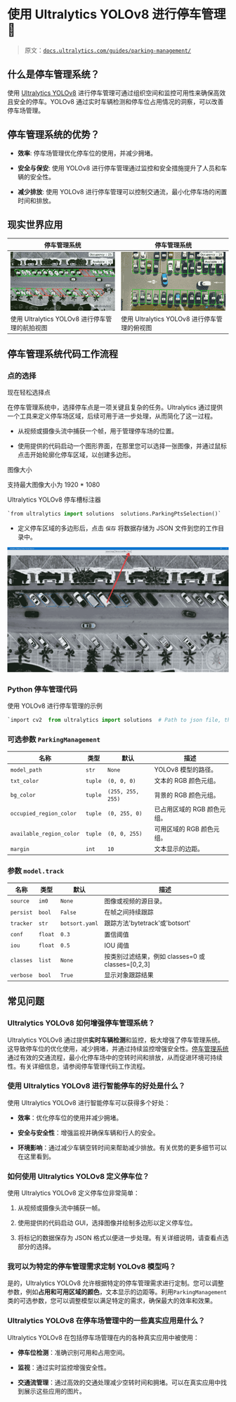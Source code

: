 # 使用 Ultralytics YOLOv8 进行停车管理 🚀 

> 原文：[`docs.ultralytics.com/guides/parking-management/`](https://docs.ultralytics.com/guides/parking-management/) 

## 什么是停车管理系统？ 

使用 [Ultralytics YOLOv8](https://github.com/ultralytics/ultralytics/) 进行停车管理可通过组织空间和监控可用性来确保高效且安全的停车。YOLOv8 通过实时车辆检测和停车位占用情况的洞察，可以改善停车场管理。 

## 停车管理系统的优势？ 

+   **效率**: 停车场管理优化停车位的使用，并减少拥堵。 

+   **安全与保安**: 使用 YOLOv8 进行停车管理通过监控和安全措施提升了人员和车辆的安全性。 

+   **减少排放**: 使用 YOLOv8 进行停车管理可以控制交通流，最小化停车场的闲置时间和排放。 

## 现实世界应用 

| 停车管理系统 | 停车管理系统 |
| --- | --- |
| ![Ultralytics YOLOv8 使用停车场分析](img/832d7cf97630ef408a7f7eb73b4b4bf6.png) | ![Ultralytics YOLOv8 使用停车管理的俯视图](img/0b762a25dc32c40c187af4643fdf94ba.png) |
| 使用 Ultralytics YOLOv8 进行停车管理的航拍视图 | 使用 Ultralytics YOLOv8 进行停车管理的俯视图 |

## 停车管理系统代码工作流程 

### 点的选择 

现在轻松选择点 

在停车管理系统中，选择停车点是一项关键且复杂的任务。Ultralytics 通过提供一个工具来定义停车场区域，后续可用于进一步处理，从而简化了这一过程。 

+   从视频或摄像头流中捕获一个帧，用于管理停车场的位置。 

+   使用提供的代码启动一个图形界面，在那里您可以选择一张图像，并通过鼠标点击开始轮廓化停车区域，以创建多边形。 

图像大小 

支持最大图像大小为 1920 * 1080 

Ultralytics YOLOv8 停车槽标注器 

```py
`from ultralytics import solutions  solutions.ParkingPtsSelection()` 
```

+   定义停车区域的多边形后，点击 `保存` 将数据存储为 JSON 文件到您的工作目录中。 

![Ultralytics YOLOv8 点选演示](img/f7a4c7286b1eef2ee79cbafe4ff01eef.png) 

### Python 停车管理代码 

使用 YOLOv8 进行停车管理的示例 

```py
`import cv2  from ultralytics import solutions  # Path to json file, that created with above point selection app polygon_json_path = "bounding_boxes.json"  # Video capture cap = cv2.VideoCapture("Path/to/video/file.mp4") assert cap.isOpened(), "Error reading video file" w, h, fps = (int(cap.get(x)) for x in (cv2.CAP_PROP_FRAME_WIDTH, cv2.CAP_PROP_FRAME_HEIGHT, cv2.CAP_PROP_FPS))  # Video writer video_writer = cv2.VideoWriter("parking management.avi", cv2.VideoWriter_fourcc(*"mp4v"), fps, (w, h))  # Initialize parking management object management = solutions.ParkingManagement(model_path="yolov8n.pt")  while cap.isOpened():     ret, im0 = cap.read()     if not ret:         break      json_data = management.parking_regions_extraction(polygon_json_path)     results = management.model.track(im0, persist=True, show=False)      if results[0].boxes.id is not None:         boxes = results[0].boxes.xyxy.cpu().tolist()         clss = results[0].boxes.cls.cpu().tolist()         management.process_data(json_data, im0, boxes, clss)      management.display_frames(im0)     video_writer.write(im0)  cap.release() video_writer.release() cv2.destroyAllWindows()` 
```

### 可选参数 `ParkingManagement`

| 名称 | 类型 | 默认 | 描述 |
| --- | --- | --- | --- |
| `model_path` | `str` | `None` | YOLOv8 模型的路径。  |
| `txt_color` | `tuple` | `(0, 0, 0)` | 文本的 RGB 颜色元组。  |
| `bg_color` | `tuple` | `(255, 255, 255)` | 背景的 RGB 颜色元组。 |
| `occupied_region_color` | `tuple` | `(0, 255, 0)` | 已占用区域的 RGB 颜色元组。  |
| `available_region_color` | `tuple` | `(0, 0, 255)` | 可用区域的 RGB 颜色元组。 |
| `margin` | `int` | `10` | 文本显示的边距。 |

### 参数 `model.track`

| 名称 | 类型 | 默认 | 描述 |
| --- | --- | --- | --- |
| `source` | `im0` | `None` | 图像或视频的源目录。 |
| `persist` | `bool` | `False` | 在帧之间持续跟踪 |
| `tracker` | `str` | `botsort.yaml` | 跟踪方法'bytetrack'或'botsort' |
| `conf` | `float` | `0.3` | 置信阈值 |
| `iou` | `float` | `0.5` | IOU 阈值 |
| `classes` | `list` | `None` | 按类别过滤结果，例如 classes=0 或 classes=[0,2,3] |
| `verbose` | `bool` | `True` | 显示对象跟踪结果 |

## 常见问题

### Ultralytics YOLOv8 如何增强停车管理系统？

Ultralytics YOLOv8 通过提供**实时车辆检测**和监控，极大增强了停车管理系统。这导致停车位的优化使用，减少拥堵，并通过持续监控增强安全性。[停车管理系统](https://github.com/ultralytics/ultralytics)通过有效的交通流程，最小化停车场中的空转时间和排放，从而促进环境可持续性。有关详细信息，请参阅停车管理代码工作流程。

### 使用 Ultralytics YOLOv8 进行智能停车的好处是什么？

使用 Ultralytics YOLOv8 进行智能停车可以获得多个好处：

+   **效率**：优化停车位的使用并减少拥堵。

+   **安全与安全性**：增强监视并确保车辆和行人的安全。

+   **环境影响**：通过减少车辆空转时间来帮助减少排放。有关优势的更多细节可以在这里看到。

### 如何使用 Ultralytics YOLOv8 定义停车位？

使用 Ultralytics YOLOv8 定义停车位非常简单：

1.  从视频或摄像头流中捕获一帧。

1.  使用提供的代码启动 GUI，选择图像并绘制多边形以定义停车位。

1.  将标记的数据保存为 JSON 格式以便进一步处理。有关详细说明，请查看点选部分的选择。

### 我可以为特定的停车管理需求定制 YOLOv8 模型吗？

是的，Ultralytics YOLOv8 允许根据特定的停车管理需求进行定制。您可以调整参数，例如**占用和可用区域的颜色**，文本显示的边距等。利用`ParkingManagement`类的可选参数，您可以调整模型以满足特定的需求，确保最大的效率和效果。

### Ultralytics YOLOv8 在停车场管理中的一些真实应用是什么？

Ultralytics YOLOv8 在包括停车场管理在内的各种真实应用中被使用：

+   **停车位检测**：准确识别可用和占用空间。

+   **监视**：通过实时监控增强安全性。

+   **交通流管理**：通过高效的交通处理减少空转时间和拥堵。可以在真实应用中找到展示这些应用的图片。
